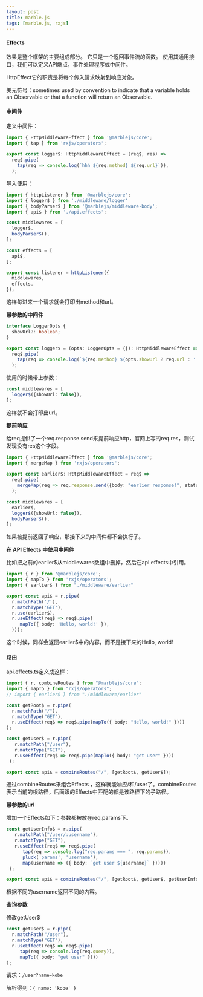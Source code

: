 ```yaml
---
layout: post
title: marble.js
tags: [marble.js, rxjs]
---
```


#### Effects

效果是整个框架的主要组成部分。 它只是一个返回事件流的函数。 使用其通用接口，我们可以定义API端点，事件处理程序或中间件。

HttpEffect它的职责是将每个传入请求映射到响应对象。

<!-- more -->

美元符号：sometimes used by convention to indicate that a variable holds an Observable or that a function will return an Observable.

#### 中间件

定义中间件：

```ts
import { HttpMiddlewareEffect } from '@marblejs/core';
import { tap } from 'rxjs/operators';
  
export const logger$: HttpMiddlewareEffect = (req$, res) =>
  req$.pipe(
    tap(req => console.log(`hhh ${req.method} ${req.url}`)),
  );  
```

导入使用：

```ts
import { httpListener } from '@marblejs/core';
import { logger$ } from './middleware/logger'
import { bodyParser$ } from '@marblejs/middleware-body';
import { api$ } from './api.effects';

const middlewares = [
  logger$,
  bodyParser$(),
];

const effects = [
  api$,
];

export const listener = httpListener({
  middlewares,
  effects,
});
```

这样每进来一个请求就会打印出method和url。

**带参数的中间件**

```ts
interface LoggerOpts {
  showUrl?: boolean;
}

export const logger$ = (opts: LoggerOpts = {}): HttpMiddlewareEffect => req$ =>
  req$.pipe(
    tap(req => console.log(`${req.method} ${opts.showUrl ? req.url : ''}`)),
  );
```

使用的时候带上参数：

```ts
const middlewares = [
  logger$({showUrl: false}),
];
```

这样就不会打印出url。

**提前响应**

给req提供了一个req.response.send来提前响应http，官网上写的req.res，测试发现没有res这个字段。

```ts
import { HttpMiddlewareEffect } from '@marblejs/core';
import { mergeMap } from 'rxjs/operators';
  
export const earlier$: HttpMiddlewareEffect = req$ =>
  req$.pipe(
    mergeMap(req => req.response.send({body: "earlier response!", status: 200})),
  );
```

```ts
const middlewares = [
  earlier$,
  logger$({showUrl: false}),
  bodyParser$(),
];
```

如果被提前返回了响应，那接下来的中间件都不会执行了。

**在 API Effects 中使用中间件**

比如把之前的earlier$从middlewares数组中删掉，然后在api.effects中引用。

```ts
import { r } from '@marblejs/core';
import { mapTo } from 'rxjs/operators';
import { earlier$ } from "./middleware/earlier"

export const api$ = r.pipe(
  r.matchPath('/'),
  r.matchType('GET'),
  r.use(earlier$),
  r.useEffect(req$ => req$.pipe(
     mapTo({ body: 'Hello, world!' }),
  )));
```

这个时候，同样会返回earlier$中的内容，而不是接下来的Hello, world!

#### 路由

api.effects.ts定义成这样：

```ts
import { r, combineRoutes } from "@marblejs/core";
import { mapTo } from "rxjs/operators";
// import { earlier$ } from "./middleware/earlier"

const getRoot$ = r.pipe(
  r.matchPath("/"),
  r.matchType("GET"),
  r.useEffect(req$ => req$.pipe(mapTo({ body: "Hello, world!" })))
);

const getUser$ = r.pipe(
   r.matchPath("/user"),
   r.matchType("GET"),
   r.useEffect(req$ => req$.pipe(mapTo({ body: "get user" })))
 );

export const api$ = combineRoutes("/", [getRoot$, getUser$]);
```

通过combineRoutes来组合Effects ，这样就能响应/和/user了。combineRoutes表示当前的根路径，后面跟的Effects中匹配的都是该路径下的子路径。

**带参数的url**

增加一个Effects如下：参数都被放在req.params下。

```ts
const getUserInfo$ = r.pipe(
   r.matchPath("/user/:username"),
   r.matchType("GET"),
   r.useEffect(req$ => req$.pipe(
      tap(req => console.log("req.params === ", req.params)),
      pluck('params', 'username'),
      map(username => ({ body: `get user ${username}` }))))
 );

export const api$ = combineRoutes("/", [getRoot$, getUser$, getUserInfo$]);
```

根据不同的username返回不同的内容。

**查询参数**

修改getUser$

```ts
const getUser$ = r.pipe(
  r.matchPath("/user"),
  r.matchType("GET"),
  r.useEffect(req$ => req$.pipe(
     tap(req => console.log(req.query)),
     mapTo({ body: "get user" })))
);
```

请求：`/user?name=kobe`

解析得到：`{ name: 'kobe' }`